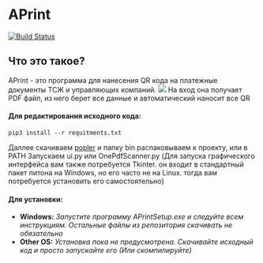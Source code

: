 # APrint
[![Build Status](https://travis-ci.org/joemccann/dillinger.svg?branch=master)](https://travis-ci.org/joemccann/dillinger)
## Что это такое?
APrint - это программа для нанесения QR кода на платежные документы ТСЖ и управляющих компаний. 
![](https://i.imgur.com/27xsDM6.png)
На вход она получает PDF файл, из него берет все данные и автоматический наносит все QR
#### Для редактирования исходного кода:
```
pip3 install --r requitments.txt
```
Даллее скачиваем [popler](https://s.freedesktop.org/) и папку bin распаковываем к проекту, или в PATH
Запускаем ui.py или OnePdfScanner.py
(Для запуска графического интерфейса вам также потребуется Tkinter. он входит в стандартный пакет питона на Windows, но его часто не на Linux. тогда вам потребуется установить его самостоятельно)

#### Для установки:
 - **Windows:**
   *Запустите программу APrintSetup.exe и следуйте всем инструкциям. Остальные файлы из репозитория скачивать не обязательно*
 - **Other OS:**
  *Установка пока не предусмотрена. Скачивайте исходный код и просто запускайте его (Или скомпилируйте)*
